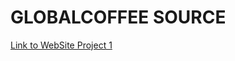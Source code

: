 # GLOBALCOFFEE SOURCE
[Link to WebSite Project 1](https://anushavalasapalli-97.github.io/GLOBAL_COFFEE_SOURCE/)